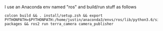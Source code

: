 I use an Anaconda env named "ros" and build/run stuff as follows
```
colcon build && . install/setup.zsh && export PYTHONPATH=$PYTHONPATH:/home/justin/anaconda3/envs/ros/lib/python3.6/site-packages && ros2 run terra_camera camera_publisher
```

